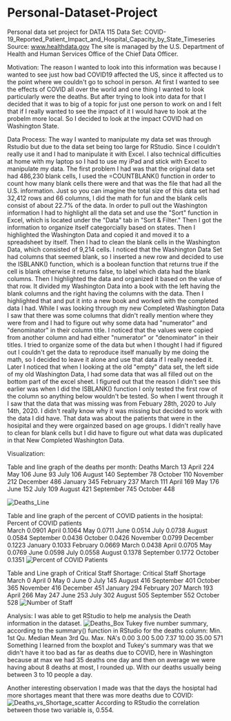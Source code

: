 # Personal-Dataset-Project
Personal data set project for DATA 115
Data Set: COVID-19_Reported_Patient_Impact_and_Hospital_Capacity_by_State_Timeseries
Source: www.healthdata.gov
The site is managed by the U.S. Department of Health and Human Services Office of the Chief Data Officer. 

Motivation:
The reason I wanted to look into this information was because I wanted to see just how bad COVID19 affected the US, since it affected us to the point where we couldn't go to school in person. At first I wanted to see the effects of COVID all over the world and one thing I wanted to look particularly were the deaths. But after trying to look into data for that I decided that it was to big of a topic for just one person to work on and I felt that if I really wanted to see the impact of it I would have to look at the probelm more local. So I decided to look at the impact COVID had on Washington State. 

Data Process:
The way I wanted to manipulate my data set was through Rstudio but due to the data set being too large for RStudio. Since I couldn't really use it and I had to manipulate it with Excel. I also technical difficulties at home with my laptop so I had to use my iPad and stick with Excel to manipulate my data. 
The first problem I had was that the original data set had 486,230 blank cells, I used the =COUNTBLANK() function in order to count how many blank cells there were and that was the file that had all the U.S. information. Just so you can imagine the total size of this data set had 32,412 rows and 66 columns, I did the math for fun and the blank cells consist of about 22.7% of the data. 
In order to pull out the Washington information I had to highlight all the data set and use the "Sort" function in Excel, which is located under the "Data" tab in "Sort & Filter." Then I got the information to organize itself categorcially based on states. Then I highlighted the Washington Data and copied it and moved it to a spreadsheet by itself. Then I had to clean the blank cells in the Washington Data, which consisted of 9,214 cells. 
I noticed that the Washington Data Set had columns that seemed blank, so I inserted a new row and decided to use the ISBLANK() function, which is a boolean function that returns true if the cell is blank otherwise it returns false, to label which data had the blank columns. Then I highlighted the data and organized it based on the value of that row. It divided my Washington Data into a book with the left having the blank columns and the right having the columns with the data. Then I highlighted that and put it into a new book and worked with the completed data I had.
While I was looking through my new Completed Washington Data I saw that there was some columns that didn't really mention where they were from and I had to figure out why some data had "numerator" and "denominator" in their column title. I noticed that the values were copied from another column and had either "numerator" or "denominator" in their titles. I tried to organize some of the data but when I thought I had if figured out I couldn't get the data to reproduce itself manually by me doing the math, so I decided to leave it alone and use that data if I really needed it. 
Later I noticed that when I looking at the old "empty" data set, the left side of my old Washington Data, I had some data that was all filled out on the bottom part of the excel sheet. I figured out that the reason I didn't see this earlier was when I did the ISBLANK() function I only tested the first row of the column so anything below wouldn't be tested. So when I went through it I saw that the data that was missing was from Febuary 28th, 2020 to July 14th, 2020. I didn't really know why it was missing but decided to work with the data I did have. 
That data was about the patients that were in the hosipital and they were orgainzed based on age groups. 
I didn't really have to clean for blank cells but I did have to figure out what data was duplicated in that New Completed Washington Data. 

Visualization: 

Table and line graph of the deaths per month:
	Deaths
March	13
April	224
May	106
June	93
July	106
August	140
September 	78
October 	110
November	212
December	486
January 	345
February 	237
March	111
April	169
May	176
June	152
July	109
August	421
September	745
October 	448

![Deaths_Line](https://user-images.githubusercontent.com/44421001/144731226-2be1e148-96cf-478c-a00f-a9c5ef040b9d.png)

Table and line graph of the percent of COVID patients in the hosiptal:
Percent of COVID patients	
March	0.0901
April	0.1064
May	0.0711
June	0.0514
July	0.0738
August	0.0584
September 	0.0436
October 	0.0426
November	0.0799
December	0.1223
January 	0.1033
February 	0.0669
March	0.0438
April	0.0705
May	0.0769
June	0.0598
July	0.0558
August	0.1378
September	0.1772
October 	0.1351
![Percent of COVID Patients](https://user-images.githubusercontent.com/44421001/144731575-8e47c654-a21a-4ae7-8936-cd6d602c73f8.png)

Table and Line graph of Critical Staff Shortage:
Critical Staff Shortage	
March	0
April	0
May	0
June	0
July	145
August	416
September 	401
October 	365
November	416
December	451
January 	294
February 	207
March	193
April	266
May	247
June	253
July	302
August	505
September	552
October 	528
![Number of Staff](https://user-images.githubusercontent.com/44421001/144731597-275c826c-c715-4d84-bfcb-790f69b2c68d.png)

Analysis:
I was able to get RStudio to help me analysis the Death information in the dataset. 
![Deaths_Box](https://user-images.githubusercontent.com/44421001/144731913-6adbd453-5369-4ccc-9090-bef57a5ebd7b.PNG)
Tukey five number summary, according to the summary() function in RStudio for the deaths column:
   Min. 1st Qu.  Median    Mean 3rd Qu.    Max.    NA's 
   0.00    3.00    5.00    7.37   10.00   35.00     571 
 Something I learned from the boxplot and Tukey's summary was that we didn't have it too bad as far as deaths due to COVID, here in Washington because at max we had 35 deaths one day and then on average we were having about 8 deaths at most, I rounded up. With our deaths usually being between 3 to 10 people a day. 
 
Another interesting observation I made was that the days the hosiptal had more shortages meant that there was more deaths due to COVID: 
![Deaths_vs_Shortage_scatter](https://user-images.githubusercontent.com/44421001/144732071-4ca0fbaf-5dd4-4bc5-9a01-ae906abf93a3.JPG)
According to RStudio the correlation between those two variable is, 0.554. 



